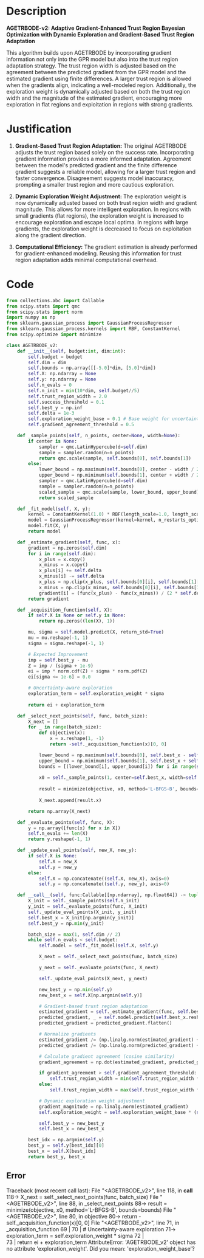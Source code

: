 # Description
**AGETRBODE-v2: Adaptive Gradient-Enhanced Trust Region Bayesian Optimization with Dynamic Exploration and Gradient-Based Trust Region Adaptation**

This algorithm builds upon AGETRBODE by incorporating gradient information not only into the GPR model but also into the trust region adaptation strategy. The trust region width is adjusted based on the agreement between the predicted gradient from the GPR model and the estimated gradient using finite differences. A larger trust region is allowed when the gradients align, indicating a well-modeled region. Additionally, the exploration weight is dynamically adjusted based on both the trust region width and the magnitude of the estimated gradient, encouraging more exploration in flat regions and exploitation in regions with strong gradients.

# Justification
1.  **Gradient-Based Trust Region Adaptation:** The original AGETRBODE adjusts the trust region based solely on the success rate. Incorporating gradient information provides a more informed adaptation. Agreement between the model's predicted gradient and the finite difference gradient suggests a reliable model, allowing for a larger trust region and faster convergence. Disagreement suggests model inaccuracy, prompting a smaller trust region and more cautious exploration.

2.  **Dynamic Exploration Weight Adjustment:** The exploration weight is now dynamically adjusted based on both trust region width and gradient magnitude. This allows for more intelligent exploration. In regions with small gradients (flat regions), the exploration weight is increased to encourage exploration and escape local optima. In regions with large gradients, the exploration weight is decreased to focus on exploitation along the gradient direction.

3.  **Computational Efficiency:** The gradient estimation is already performed for gradient-enhanced modeling. Reusing this information for trust region adaptation adds minimal computational overhead.

# Code
```python
from collections.abc import Callable
from scipy.stats import qmc
from scipy.stats import norm
import numpy as np
from sklearn.gaussian_process import GaussianProcessRegressor
from sklearn.gaussian_process.kernels import RBF, ConstantKernel
from scipy.optimize import minimize

class AGETRBODE_v2:
    def __init__(self, budget:int, dim:int):
        self.budget = budget
        self.dim = dim
        self.bounds = np.array([[-5.0]*dim, [5.0]*dim])
        self.X: np.ndarray = None
        self.y: np.ndarray = None
        self.n_evals = 0
        self.n_init = min(10*dim, self.budget//5)
        self.trust_region_width = 2.0
        self.success_threshold = 0.1
        self.best_y = np.inf
        self.delta = 1e-3
        self.exploration_weight_base = 0.1 # Base weight for uncertainty-based exploration
        self.gradient_agreement_threshold = 0.5

    def _sample_points(self, n_points, center=None, width=None):
        if center is None:
            sampler = qmc.LatinHypercube(d=self.dim)
            sample = sampler.random(n=n_points)
            return qmc.scale(sample, self.bounds[0], self.bounds[1])
        else:
            lower_bound = np.maximum(self.bounds[0], center - width / 2)
            upper_bound = np.minimum(self.bounds[1], center + width / 2)
            sampler = qmc.LatinHypercube(d=self.dim)
            sample = sampler.random(n=n_points)
            scaled_sample = qmc.scale(sample, lower_bound, upper_bound)
            return scaled_sample

    def _fit_model(self, X, y):
        kernel = ConstantKernel(1.0) * RBF(length_scale=1.0, length_scale_bounds=(1e-2, 1e2))
        model = GaussianProcessRegressor(kernel=kernel, n_restarts_optimizer=5)
        model.fit(X, y)
        return model

    def _estimate_gradient(self, func, x):
        gradient = np.zeros(self.dim)
        for i in range(self.dim):
            x_plus = x.copy()
            x_minus = x.copy()
            x_plus[i] += self.delta
            x_minus[i] -= self.delta
            x_plus = np.clip(x_plus, self.bounds[0][i], self.bounds[1][i])
            x_minus = np.clip(x_minus, self.bounds[0][i], self.bounds[1][i])
            gradient[i] = (func(x_plus) - func(x_minus)) / (2 * self.delta)
        return gradient

    def _acquisition_function(self, X):
        if self.X is None or self.y is None:
            return np.zeros((len(X), 1))

        mu, sigma = self.model.predict(X, return_std=True)
        mu = mu.reshape(-1, 1)
        sigma = sigma.reshape(-1, 1)

        # Expected Improvement
        imp = self.best_y - mu
        Z = imp / (sigma + 1e-9)
        ei = imp * norm.cdf(Z) + sigma * norm.pdf(Z)
        ei[sigma <= 1e-6] = 0.0

        # Uncertainty-aware exploration
        exploration_term = self.exploration_weight * sigma
        
        return ei + exploration_term

    def _select_next_points(self, func, batch_size):
        X_next = []
        for _ in range(batch_size):
            def objective(x):
                x = x.reshape(1, -1)
                return -self._acquisition_function(x)[0, 0]

            lower_bound = np.maximum(self.bounds[0], self.best_x - self.trust_region_width / 2)
            upper_bound = np.minimum(self.bounds[1], self.best_x + self.trust_region_width / 2)
            bounds = [(lower_bound[i], upper_bound[i]) for i in range(self.dim)]
            
            x0 = self._sample_points(1, center=self.best_x, width=self.trust_region_width).flatten()
            
            result = minimize(objective, x0, method='L-BFGS-B', bounds=bounds)
            
            X_next.append(result.x)

        return np.array(X_next)

    def _evaluate_points(self, func, X):
        y = np.array([func(x) for x in X])
        self.n_evals += len(X)
        return y.reshape(-1, 1)

    def _update_eval_points(self, new_X, new_y):
        if self.X is None:
            self.X = new_X
            self.y = new_y
        else:
            self.X = np.concatenate((self.X, new_X), axis=0)
            self.y = np.concatenate((self.y, new_y), axis=0)

    def __call__(self, func:Callable[[np.ndarray], np.float64]) -> tuple[np.float64, np.array]:
        X_init = self._sample_points(self.n_init)
        y_init = self._evaluate_points(func, X_init)
        self._update_eval_points(X_init, y_init)
        self.best_x = X_init[np.argmin(y_init)]
        self.best_y = np.min(y_init)

        batch_size = max(1, self.dim // 2)
        while self.n_evals < self.budget:
            self.model = self._fit_model(self.X, self.y)

            X_next = self._select_next_points(func, batch_size)

            y_next = self._evaluate_points(func, X_next)

            self._update_eval_points(X_next, y_next)

            new_best_y = np.min(self.y)
            new_best_x = self.X[np.argmin(self.y)]

            # Gradient-based trust region adaptation
            estimated_gradient = self._estimate_gradient(func, self.best_x)
            predicted_gradient, _ = self.model.predict(self.best_x.reshape(1, -1), return_std=True)
            predicted_gradient = predicted_gradient.flatten()

            # Normalize gradients
            estimated_gradient /= (np.linalg.norm(estimated_gradient) + 1e-9)
            predicted_gradient /= (np.linalg.norm(predicted_gradient) + 1e-9)

            # Calculate gradient agreement (cosine similarity)
            gradient_agreement = np.dot(estimated_gradient, predicted_gradient)

            if gradient_agreement > self.gradient_agreement_threshold:
                self.trust_region_width = min(self.trust_region_width * 1.1, 10.0)
            else:
                self.trust_region_width = max(self.trust_region_width * 0.9, 0.1)

            # Dynamic exploration weight adjustment
            gradient_magnitude = np.linalg.norm(estimated_gradient)
            self.exploration_weight = self.exploration_weight_base * (self.trust_region_width / 2.0) * (1.0 / (1.0 + gradient_magnitude)) # Reduce exploration with high gradient

            self.best_y = new_best_y
            self.best_x = new_best_x

        best_idx = np.argmin(self.y)
        best_y = self.y[best_idx][0]
        best_x = self.X[best_idx]
        return best_y, best_x
```
## Error
 Traceback (most recent call last):
  File "<AGETRBODE_v2>", line 118, in __call__
 118->             X_next = self._select_next_points(func, batch_size)
  File "<AGETRBODE_v2>", line 88, in _select_next_points
  88->             result = minimize(objective, x0, method='L-BFGS-B', bounds=bounds)
  File "<AGETRBODE_v2>", line 80, in objective
  80->                 return -self._acquisition_function(x)[0, 0]
  File "<AGETRBODE_v2>", line 71, in _acquisition_function
  69 | 
  70 |         # Uncertainty-aware exploration
  71->         exploration_term = self.exploration_weight * sigma
  72 |         
  73 |         return ei + exploration_term
AttributeError: 'AGETRBODE_v2' object has no attribute 'exploration_weight'. Did you mean: 'exploration_weight_base'?
